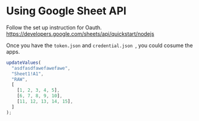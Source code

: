 # Using Google Sheet API 
Follow the set up instruction for Oauth. 
https://developers.google.com/sheets/api/quickstart/nodejs

Once you have the `token.json` and `credential.json `, you could cosume the apps. 

```js
updateValues(
  "asdfasdfawefawefawe",
  "Sheet1!A1",
  "RAW",
  [
    [1, 2, 3, 4, 5],
    [6, 7, 8, 9, 10],
    [11, 12, 13, 14, 15],
  ]
);
```
